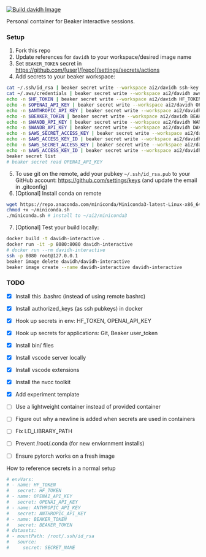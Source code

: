 [![Build davidh Image](https://github.com/davidheineman/beaker_image/actions/workflows/push-image.yml/badge.svg)](https://github.com/davidheineman/beaker_image/actions/workflows/push-image.yml)

Personal container for Beaker interactive sessions.

### Setup

1. Fork this repo
2. Update references for `davidh` to your workspace/desired image name
3. Set `BEAKER_TOKEN` secret in https://github.com/[user]/[repo]/settings/secrets/actions
4. Add secrets to your beaker workspace:
```sh
cat ~/.ssh/id_rsa | beaker secret write --workspace ai2/davidh ssh-key
cat ~/.aws/credentials | beaker secret write --workspace ai2/davidh aws-creds
echo -n $HF_TOKEN | beaker secret write --workspace ai2/davidh HF_TOKEN
echo -n $OPENAI_API_KEY | beaker secret write --workspace ai2/davidh OPENAI_API_KEY
echo -n $ANTHROPIC_API_KEY | beaker secret write --workspace ai2/davidh ANTHROPIC_API_KEY
echo -n $BEAKER_TOKEN | beaker secret write --workspace ai2/davidh BEAKER_TOKEN
echo -n $WANDB_API_KEY | beaker secret write --workspace ai2/davidh WANDB_API_KEY
echo -n $WANDB_API_KEY | beaker secret write --workspace ai2/davidh DAVIH_WANDB_API_KEY
echo -n $AWS_SECRET_ACCESS_KEY | beaker secret write --workspace ai2/davidh AWS_SECRET_ACCESS_KEY
echo -n $AWS_ACCESS_KEY_ID | beaker secret write --workspace ai2/davidh AWS_ACCESS_KEY_ID
echo -n $AWS_SECRET_ACCESS_KEY | beaker secret write --workspace ai2/davidh DAVIDH_AWS_SECRET_ACCESS_KEY
echo -n $AWS_ACCESS_KEY_ID | beaker secret write --workspace ai2/davidh DAVIDH_AWS_ACCESS_KEY_ID
beaker secret list
# beaker secret read OPENAI_API_KEY
```
5. To use git on the remote, add your pubkey `~/.ssh/id_rsa.pub` to your GitHub account: https://github.com/settings/keys (and update the email in .gitconfig)
6. [Optional] Install conda on remote
```sh
wget https://repo.anaconda.com/miniconda/Miniconda3-latest-Linux-x86_64.sh -O ~/miniconda.sh 
chmod +x ~/miniconda.sh 
./miniconda.sh # install to ~/ai2/miniconda3
```
7. [Optional] Test your build locally:
```sh
docker build -t davidh-interactive .
docker run -it -p 8080:8080 davidh-interactive
# docker run --rm davidh-interactive
ssh -p 8080 root@127.0.0.1
beaker image delete davidh/davidh-interactive
beaker image create --name davidh-interactive davidh-interactive
```

### TODO
- [X] Install this .bashrc (instead of using remote bashrc)
- [X] Install authorized_keys (as ssh pubkeys) in docker
- [X] Hook up secrets in env: HF_TOKEN, OPENAI_API_KEY
- [X] Hook up secrets for applications: Git, Beaker user_token
- [X] Install bin/ files
- [X] Install vscode server locally
- [X] Install vscode extensions
- [X] Install the nvcc toolkit
- [X] Add experiment template
- [ ] Use a lightweight container instead of provided container
- [ ] Figure out why a newline is added when secrets are used in containers

- [ ] Fix LD_LIBRARY_PATH
- [ ] Prevent /root/.conda (for new enviornment installs)
- [ ] Ensure pytorch works on a fresh image

How to reference secrets in a normal setup
```sh
# envVars:
# - name: HF_TOKEN
#   secret: HF_TOKEN
# - name: OPENAI_API_KEY
#   secret: OPENAI_API_KEY
# - name: ANTHROPIC_API_KEY
#   secret: ANTHROPIC_API_KEY
# - name: BEAKER_TOKEN
#   secret: BEAKER_TOKEN
# datasets:
# - mountPath: /root/.ssh/id_rsa
#   source:
#     secret: SECRET_NAME
```
